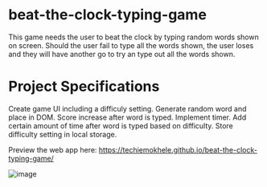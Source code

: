 # beat-the-clock-typing-game
This game needs the user to beat the clock by typing random words shown on screen. Should the user fail to type all the words shown, the user loses and they will have another go to try an type out all the words shown.

# Project Specifications
Create game UI including a difficuly setting.
Generate random word and place in DOM.
Score increase after word is typed.
Implement timer.
Add certain amount of time after word is typed based on difficulty.
Store difficulty setting in local storage.

Preview the web app here: https://techiemokhele.github.io/beat-the-clock-typing-game/

![image](https://user-images.githubusercontent.com/67394147/131591512-508ae6ee-c2a3-4d05-a287-0147502f60a1.png)
